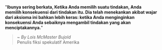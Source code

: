 "**Ibunya sering berkata, Ketika Anda memilih suatu tindakan, Anda memilih konsekuensi dari tindakan itu. Dia telah menekankan akibat wajar dari aksioma ini bahkan lebih keras: ketika Anda menginginkan konsekuensi Anda sebaiknya mengambil tindakan yang akan menciptakannya.**"

> ~ _By Lois McMaster Bujold_  
Penulis fiksi spekulatif Amerika
